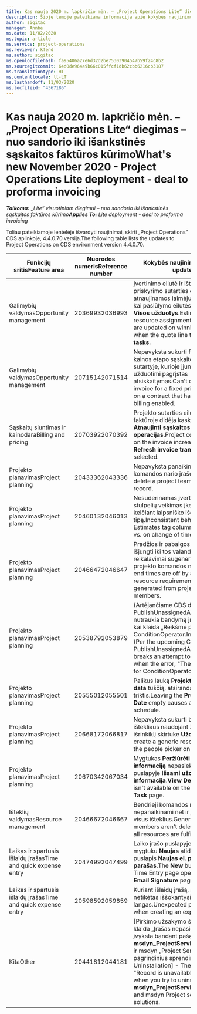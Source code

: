 ```yaml
---
title: Kas nauja 2020 m. lapkričio mėn. – „Project Operations Lite“ diegimas – nuo sandorio iki išankstinės sąskaitos faktūros kūrimo
description: Šioje temoje pateikiama informacija apie kokybės naujinimus, pasiekiamus 2020 m. lapkričio mėn. „Project Operations Lite” visuotinio diegimo leidime – nuo sandorio iki išankstinės sąskaitos faktūros kūrimo.
author: sigitac
manager: Annbe
ms.date: 11/02/2020
ms.topic: article
ms.service: project-operations
ms.reviewer: kfend
ms.author: sigitac
ms.openlocfilehash: fa95406a27e6d32d2be75303904547b59f24c8b2
ms.sourcegitcommit: 64d0de964a9b66c015ffcf1db62cbb6216cb3187
ms.translationtype: HT
ms.contentlocale: lt-LT
ms.lasthandoff: 11/03/2020
ms.locfileid: "4367186"
---
```

# <a name="whats-new-november-2020---project-operations-lite-deployment---deal-to-proforma-invoicing"></a><span data-ttu-id="32149-103">Kas nauja 2020 m. lapkričio mėn. – „Project Operations Lite“ diegimas – nuo sandorio iki išankstinės sąskaitos faktūros kūrimo</span><span class="sxs-lookup"><span data-stu-id="32149-103">What's new November 2020 - Project Operations Lite deployment - deal to proforma invoicing</span></span>

<span data-ttu-id="32149-104">_**Taikoma:** „Lite“ visuotiniam diegimui – nuo sandorio iki išankstinės sąskaitos faktūros kūrimo_</span><span class="sxs-lookup"><span data-stu-id="32149-104">_**Applies To:** Lite deployment - deal to proforma invoicing_</span></span>

<span data-ttu-id="32149-105">Toliau pateikiamoje lentelėje išvardyti naujinimai, skirti „Project Operations” CDS aplinkoje, 4.4.0.70 versija.</span><span class="sxs-lookup"><span data-stu-id="32149-105">The following table lists the updates to Project Operations on CDS environment version 4.4.0.70.</span></span>

| <span data-ttu-id="32149-106">Funkcijų sritis</span><span class="sxs-lookup"><span data-stu-id="32149-106">Feature area</span></span>                 | <span data-ttu-id="32149-107">Nuorodos numeris</span><span class="sxs-lookup"><span data-stu-id="32149-107">Reference number</span></span> | <span data-ttu-id="32149-108">Kokybės naujinimas</span><span class="sxs-lookup"><span data-stu-id="32149-108">Quality update</span></span>                                                                                                                                                                    |
|------------------------------|------------------|-----------------------------------------------------------------------------------------------------------------------------------------------------------------------------------|
| <span data-ttu-id="32149-109"> Galimybių valdymas</span><span class="sxs-lookup"><span data-stu-id="32149-109">Opportunity management</span></span>       | <span data-ttu-id="32149-110">2036993</span><span class="sxs-lookup"><span data-stu-id="32149-110">2036993</span></span>          | <span data-ttu-id="32149-111">Įvertinimo eilutė ir išteklių priskyrimo sutarties eilutės atnaujinamos laimėjus pasiūlymą, kai pasiūlymo eilutės tipas yra **Visos užduotys**.</span><span class="sxs-lookup"><span data-stu-id="32149-111">Estimate line and resource   assignment contract lines are updated on winning quotes when the quote line   type is **All tasks**.</span></span>                                                 |
| <span data-ttu-id="32149-112"> Galimybių valdymas</span><span class="sxs-lookup"><span data-stu-id="32149-112">Opportunity management</span></span>       | <span data-ttu-id="32149-113">2071514</span><span class="sxs-lookup"><span data-stu-id="32149-113">2071514</span></span>          | <span data-ttu-id="32149-114">Nepavyksta sukurti fiksuotos kainos etapo sąskaitos faktūros sutartyje, kurioje įjungtas užduotimi pagrįstas atsiskaitymas.</span><span class="sxs-lookup"><span data-stu-id="32149-114">Can't create an invoice for a   fixed price milestone on a contract that has task-based billing enabled.</span></span>                                                                          |
| <span data-ttu-id="32149-115">Sąskaitų siuntimas ir kainodara</span><span class="sxs-lookup"><span data-stu-id="32149-115">Billing and pricing</span></span>          | <span data-ttu-id="32149-116">2070392</span><span class="sxs-lookup"><span data-stu-id="32149-116">2070392</span></span>          | <span data-ttu-id="32149-117">Projekto sutarties eilutės sąskaitoje faktūroje didėja kaskart pasirinkus **Atnaujinti sąskaitos faktūros operacijas**.</span><span class="sxs-lookup"><span data-stu-id="32149-117">Project contract lines on the   invoice increase every time **Refresh invoice transactions** is   selected.</span></span>                                                                       |
| <span data-ttu-id="32149-118">Projekto planavimas</span><span class="sxs-lookup"><span data-stu-id="32149-118">Project planning</span></span>             | <span data-ttu-id="32149-119">2043336</span><span class="sxs-lookup"><span data-stu-id="32149-119">2043336</span></span>          | <span data-ttu-id="32149-120">Nepavyksta panaikinti projekto komandos nario įrašo.</span><span class="sxs-lookup"><span data-stu-id="32149-120">Unable to delete a project team member record.</span></span>                                                                                                                                    |
| <span data-ttu-id="32149-121">Projekto planavimas</span><span class="sxs-lookup"><span data-stu-id="32149-121">Project planning</span></span>             | <span data-ttu-id="32149-122">2046013</span><span class="sxs-lookup"><span data-stu-id="32149-122">2046013</span></span>          | <span data-ttu-id="32149-123">Nesuderinamas įvertinimų žymės stulpelių veikimas įkeliant ir keičiant laipsniško išdėstymo laike tipą.</span><span class="sxs-lookup"><span data-stu-id="32149-123">Inconsistent behavior for   Estimates tag columns during load vs. on change of time-phase type.</span></span>                                                                                   |
| <span data-ttu-id="32149-124">Projekto planavimas</span><span class="sxs-lookup"><span data-stu-id="32149-124">Project planning</span></span>             | <span data-ttu-id="32149-125">2046647</span><span class="sxs-lookup"><span data-stu-id="32149-125">2046647</span></span>          | <span data-ttu-id="32149-126">Pradžios ir pabaigos laikai yra išjungti iki tos valandos, kai išteklių reikalavimai sugeneruojami iš projekto komandos narių.</span><span class="sxs-lookup"><span data-stu-id="32149-126">Start and end times are off by   an hour when resource requirements are generated from project team members.</span></span>                                                                      |
| <span data-ttu-id="32149-127">Projekto planavimas</span><span class="sxs-lookup"><span data-stu-id="32149-127">Project planning</span></span>             | <span data-ttu-id="32149-128">2053879</span><span class="sxs-lookup"><span data-stu-id="32149-128">2053879</span></span>          | <span data-ttu-id="32149-129">(Artėjančiame CDS diegime) PublishUnassignedAssignments nutraukia bandymą įrašyti užduotį, kai klaida „Reikšmė perduota ConditionOperator.In yra tuščia“.</span><span class="sxs-lookup"><span data-stu-id="32149-129">(Per the upcoming CDS   rollout)   PublishUnassignedAssignments   breaks an attempt to save a task when  the error, "The   value passed for ConditionOperator.In is   empty."</span></span> |
| <span data-ttu-id="32149-130">Projekto planavimas</span><span class="sxs-lookup"><span data-stu-id="32149-130">Project planning</span></span>             | <span data-ttu-id="32149-131">2055501</span><span class="sxs-lookup"><span data-stu-id="32149-131">2055501</span></span>          | <span data-ttu-id="32149-132">Palikus lauką **Projekto pradžios data** tuščią, atsiranda grafiko triktis.</span><span class="sxs-lookup"><span data-stu-id="32149-132">Leaving the **Project Start   Date** empty causes a failure in the schedule.</span></span>                                                                                                      |
| <span data-ttu-id="32149-133">Projekto planavimas</span><span class="sxs-lookup"><span data-stu-id="32149-133">Project planning</span></span>             | <span data-ttu-id="32149-134">2066817</span><span class="sxs-lookup"><span data-stu-id="32149-134">2066817</span></span>          | <span data-ttu-id="32149-135">Nepavyksta sukurti bendrojo ištekliaus naudojant žmonių išrinkiklį skirtuke **Užduotys**.</span><span class="sxs-lookup"><span data-stu-id="32149-135">Can't create a generic   resource   using the people picker on   the **Tasks** tab.</span></span>                                                                                               |
| <span data-ttu-id="32149-136">Projekto planavimas</span><span class="sxs-lookup"><span data-stu-id="32149-136">Project planning</span></span>             | <span data-ttu-id="32149-137">2067034</span><span class="sxs-lookup"><span data-stu-id="32149-137">2067034</span></span>          | <span data-ttu-id="32149-138">Mygtukas **Peržiūrėti išsamią informaciją** nepasiekiamas puslapyje **Išsami užduoties informacija**.</span><span class="sxs-lookup"><span data-stu-id="32149-138">**View Details** button isn't available on the **Details of Task** page.</span></span>                                                                                                         |
| <span data-ttu-id="32149-139">Išteklių valdymas</span><span class="sxs-lookup"><span data-stu-id="32149-139">Resource management</span></span>          | <span data-ttu-id="32149-140">2046667</span><span class="sxs-lookup"><span data-stu-id="32149-140">2046667</span></span>          | <span data-ttu-id="32149-141">Bendrieji komandos nariai nepanaikinami net ir įvykdžius visus išteklius.</span><span class="sxs-lookup"><span data-stu-id="32149-141">Generic team members aren't   deleted even after all resources are fulfilled.</span></span>                                                                                                     |
| <span data-ttu-id="32149-142">Laikas ir spartusis išlaidų įrašas</span><span class="sxs-lookup"><span data-stu-id="32149-142">Time and quick expense entry</span></span> | <span data-ttu-id="32149-143">2047499</span><span class="sxs-lookup"><span data-stu-id="32149-143">2047499</span></span>          | <span data-ttu-id="32149-144">Laiko įrašo puslapyje esančiu mygtuku **Naujas** atidaromas puslapis **Naujas el. pašto parašas**.</span><span class="sxs-lookup"><span data-stu-id="32149-144">The **New** button on the Time   Entry page opens the **New Email Signature** page.</span></span>                                                                                               |
| <span data-ttu-id="32149-145">Laikas ir spartusis išlaidų įrašas</span><span class="sxs-lookup"><span data-stu-id="32149-145">Time and quick expense entry</span></span> | <span data-ttu-id="32149-146">2059859</span><span class="sxs-lookup"><span data-stu-id="32149-146">2059859</span></span>          | <span data-ttu-id="32149-147">Kuriant išlaidų įrašą, atidaromas netikėtas iššokantysis langas.</span><span class="sxs-lookup"><span data-stu-id="32149-147">Unexpected   pop-up opens when creating an expense entry.</span></span>                                                                                                                         |
| <span data-ttu-id="32149-148">Kita</span><span class="sxs-lookup"><span data-stu-id="32149-148">Other</span></span>                        | <span data-ttu-id="32149-149">2044181</span><span class="sxs-lookup"><span data-stu-id="32149-149">2044181</span></span>          | <span data-ttu-id="32149-150">[Pirkimo užsakymo šalinimas] – klaida „Įrašas nepasiekiamas“ įvyksta bandant pašalinti **msdyn_ProjectServiceCore_Patch** ir msdyn „Project Service” pagrindinius sprendimus.</span><span class="sxs-lookup"><span data-stu-id="32149-150">[PO Uninstallation] - The error,   "Record is unavailable" occurs when you try to uninstall   **msdyn_ProjectServiceCore_Patch** and msdyn Project service core solutions.</span></span>        |
